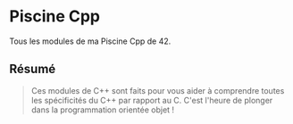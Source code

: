 # Piscine Cpp
Tous les modules de ma Piscine Cpp de 42.

## Résumé
> Ces modules de C++ sont faits pour vous aider à comprendre toutes les spécificités du C++ par rapport au C. C'est l'heure de plonger dans la programmation orientée objet !
